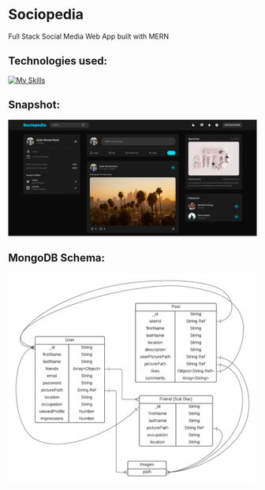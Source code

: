 # Sociopedia
Full Stack Social Media Web App built with MERN

## Technologies used:
[![My Skills](https://skillicons.dev/icons?i=react,redux,materialui,nodejs,express,mongodb,vercel)](https://skillicons.dev)

## Snapshot:
<img src="dark_theme_ss.png" width="1200">

## MongoDB Schema:
<img src="server/sociopedia-schema.png" width="600">



